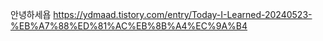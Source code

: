 안녕하세욥
https://ydmaad.tistory.com/entry/Today-I-Learned-20240523-%EB%A7%88%ED%81%AC%EB%8B%A4%EC%9A%B4
